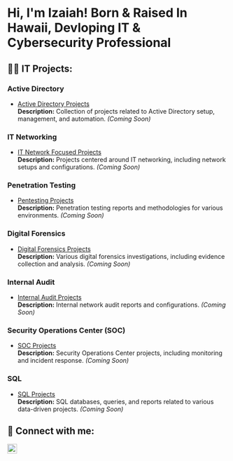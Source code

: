 <h1>Hi, I'm Izaiah! Born & Raised In Hawaii, Devloping IT & Cybersecurity Professional

<h2>👨‍💻 IT Projects:</h2>

### Active Directory
- [Active Directory Projects](#)  
  **Description:** Collection of projects related to Active Directory setup, management, and automation. *(Coming Soon)*

### IT Networking
- [IT Network Focused Projects](#)  
  **Description:** Projects centered around IT networking, including network setups and configurations. *(Coming Soon)*

### Penetration Testing
- [Pentesting Projects](#)  
  **Description:** Penetration testing reports and methodologies for various environments. *(Coming Soon)*

### Digital Forensics
- [Digital Forensics Projects](#)  
  **Description:** Various digital forensics investigations, including evidence collection and analysis. *(Coming Soon)*

### Internal Audit
- [Internal Audit Projects](#)  
  **Description:** Internal network audit reports and configurations. *(Coming Soon)*

### Security Operations Center (SOC)
- [SOC Projects](#)  
  **Description:** Security Operations Center projects, including monitoring and incident response. *(Coming Soon)*

### SQL
- [SQL Projects](#)  
  **Description:** SQL databases, queries, and reports related to various data-driven projects. *(Coming Soon)*


<h2> 🤳 Connect with me:</h2>


[<img align="left" alt="JoshMadakor | LinkedIn" width="22px" src="https://cdn.jsdelivr.net/npm/simple-icons@v3/icons/linkedin.svg" />][linkedin]



[linkedin]: LinkedIn.com/in/Izaiah-Stroman


